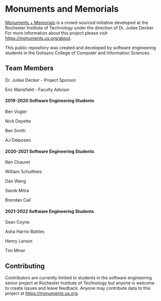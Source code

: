 # Monuments and Memorials

[Monuments + Memorials](https://monuments.us.org/) is a crowd-sourced initiative developed at the Rochester Institute of Technology under the direction of Dr. Juilee Decker. For more information about this project please visit https://monuments.us.org/about.

This public repository was created and developed by software engineering students in the Golisano College of Computer and Information Sciences.

## Team Members

Dr. Juilee Decker - Project Sponsor

Eric Mansfield - Faculty Advisor

#### 2019-2020 Software Engineering Students

Ben Vogler

Nick Deyette

Ben Smith

AJ Delposen

#### 2020-2021 Software Engineering Students

Ren Chauret

William Schultheis

Dan Wang

Samik Mitra

Brendan Cail

#### 2021-2022 Software Engineering Students

Sean Coyne

Asha Harris-Battles

Henry Larson

Tim Miner


## Contributing

Contributors are currently limited to students in the software engineering senior project at Rochester Institute of Technology but anyone is welcome to create issues and leave feedback. Anyone may contribute data to this project at https://monuments.us.org.
